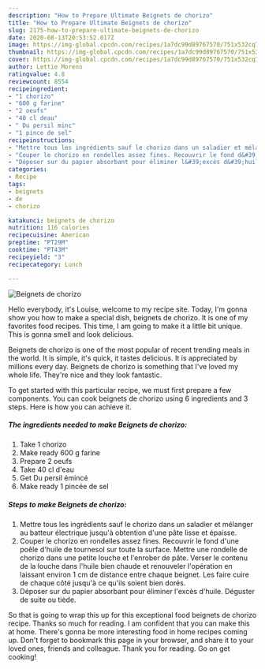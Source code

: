 ```yaml
---
description: "How to Prepare Ultimate Beignets de chorizo"
title: "How to Prepare Ultimate Beignets de chorizo"
slug: 2175-how-to-prepare-ultimate-beignets-de-chorizo
date: 2020-08-13T20:53:52.017Z
image: https://img-global.cpcdn.com/recipes/1a7dc99d89767570/751x532cq70/beignets-de-chorizo-photo-principale-de-la-recette.jpg
thumbnail: https://img-global.cpcdn.com/recipes/1a7dc99d89767570/751x532cq70/beignets-de-chorizo-photo-principale-de-la-recette.jpg
cover: https://img-global.cpcdn.com/recipes/1a7dc99d89767570/751x532cq70/beignets-de-chorizo-photo-principale-de-la-recette.jpg
author: Lettie Moreno
ratingvalue: 4.8
reviewcount: 8554
recipeingredient:
- "1 chorizo"
- "600 g farine"
- "2 oeufs"
- "40 cl deau"
- " Du persil minc"
- "1 pince de sel"
recipeinstructions:
- "Mettre tous les ingrédients sauf le chorizo dans un saladier et mélanger au batteur électrique jusqu&#39;à obtention d&#39;une pâte lisse et épaisse."
- "Couper le chorizo en rondelles assez fines. Recouvrir le fond d&#39;une poêle d&#39;huile de tournesol sur toute la surface. Mettre une rondelle de chorizo dans une petite louche et l&#39;enrober de pâte. Verser le contenu de la louche dans l&#39;huile bien chaude et renouveler l&#39;opération en laissant environ 1 cm de distance entre chaque beignet. Les faire cuire de chaque côté jusqu&#39;à ce qu&#39;ils soient bien dorés."
- "Déposer sur du papier absorbant pour éliminer l&#39;excès d&#39;huile. Déguster de suite ou tiède."
categories:
- Recipe
tags:
- beignets
- de
- chorizo

katakunci: beignets de chorizo 
nutrition: 116 calories
recipecuisine: American
preptime: "PT29M"
cooktime: "PT43M"
recipeyield: "3"
recipecategory: Lunch

---
```



![Beignets de chorizo](https://img-global.cpcdn.com/recipes/1a7dc99d89767570/751x532cq70/beignets-de-chorizo-photo-principale-de-la-recette.jpg)

Hello everybody, it's Louise, welcome to my recipe site. Today, I'm gonna show you how to make a special dish, beignets de chorizo. It is one of my favorites food recipes. This time, I am going to make it a little bit unique. This is gonna smell and look delicious.

Beignets de chorizo is one of the most popular of recent trending meals in the world. It is simple, it's quick, it tastes delicious. It is appreciated by millions every day. Beignets de chorizo is something that I've loved my whole life. They're nice and they look fantastic.




To get started with this particular recipe, we must first prepare a few components. You can cook beignets de chorizo using 6 ingredients and 3 steps. Here is how you can achieve it.

<!--inarticleads1-->

##### The ingredients needed to make Beignets de chorizo:

1. Take 1 chorizo
1. Make ready 600 g farine
1. Prepare 2 oeufs
1. Take 40 cl d&#39;eau
1. Get  Du persil émincé
1. Make ready 1 pincée de sel




<!--inarticleads2-->

##### Steps to make Beignets de chorizo:

1. Mettre tous les ingrédients sauf le chorizo dans un saladier et mélanger au batteur électrique jusqu&#39;à obtention d&#39;une pâte lisse et épaisse.
1. Couper le chorizo en rondelles assez fines. Recouvrir le fond d&#39;une poêle d&#39;huile de tournesol sur toute la surface. Mettre une rondelle de chorizo dans une petite louche et l&#39;enrober de pâte. Verser le contenu de la louche dans l&#39;huile bien chaude et renouveler l&#39;opération en laissant environ 1 cm de distance entre chaque beignet. Les faire cuire de chaque côté jusqu&#39;à ce qu&#39;ils soient bien dorés.
1. Déposer sur du papier absorbant pour éliminer l&#39;excès d&#39;huile. Déguster de suite ou tiède.




So that is going to wrap this up for this exceptional food beignets de chorizo recipe. Thanks so much for reading. I am confident that you can make this at home. There's gonna be more interesting food in home recipes coming up. Don't forget to bookmark this page in your browser, and share it to your loved ones, friends and colleague. Thank you for reading. Go on get cooking!
